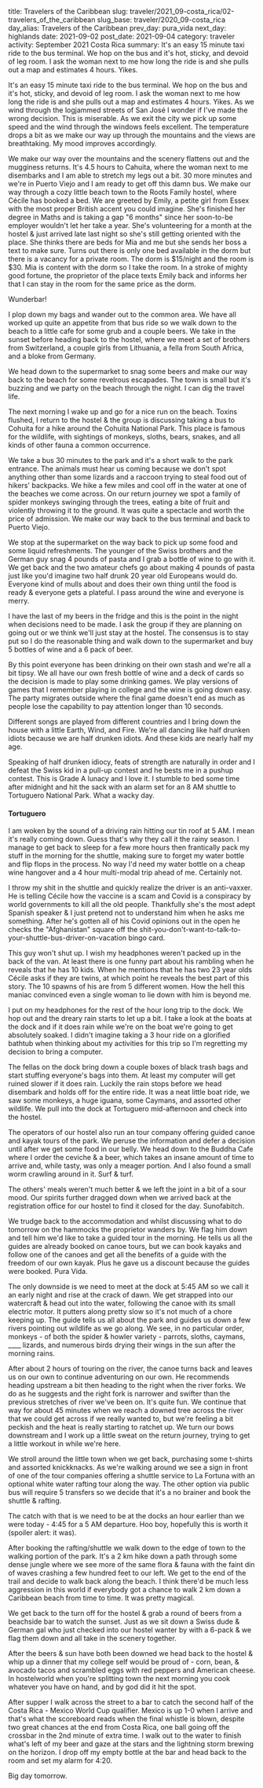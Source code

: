 title: Travelers of the Caribbean
slug: traveler/2021_09-costa_rica/02-travelers_of_the_caribbean
slug_base: traveler/2020_09-costa_rica
day_alias: Travelers of the Caribbean
prev_day: pura_vida
next_day: highlands
date: 2021-09-02
post_date: 2021-09-04
category: traveler
activity: September 2021 Costa Rica
summary: It's an easy 15 minute taxi ride to the bus terminal. We hop on the bus and it's hot, sticky, and devoid of leg room. I ask the woman next to me how long the ride is and she pulls out a map and estimates 4 hours. Yikes.

It's an easy 15 minute taxi ride to the bus terminal. We hop on the bus and it's
hot, sticky, and devoid of leg room. I ask the woman next
to me how long the ride is and she pulls out a map and estimates 4 hours. Yikes.
As we wind through the logjammed streets of San Jos&eacute; I wonder if I've made
the wrong decision. This is miserable. As we exit the city we pick
up some speed and the wind through the windows feels excellent. The temperature
drops a bit as we make our way up through the mountains and the views are
breathtaking. My mood improves accordingly.

We make our way over the mountains and the scenery flattens out and the
mugginess returns. It's 4.5 hours to Cahuita, where the woman next to me
disembarks and I am able to stretch my legs out a bit. 30 more minutes and we're
in Puerto Viejo and I am ready to get off this damn bus. We make our way through
a cozy little beach town to the Roots Family hostel, where C&eacute;cile has booked
a bed. We are greeted by Emily, a petite girl from Essex with the most proper
British accent you could imagine. She's finished her degree in Maths and is
taking a gap "6 months" since her soon-to-be employer wouldn't let her take a year.
She's volunteering for a month at the hostel & just arrived late last night so
she's still getting oriented with the place. She thinks there are beds for Mia
and me but she sends her boss a text to make sure. Turns out there is only one
bed available in the dorm but there is a vacancy for a private room. The dorm is
$15/night and the room is $30. Mia is content with the dorm so I take the room.
In a stroke of mighty good fortune, the proprietor of the place texts Emily back
and informs her that I can stay in the room for the same price as the dorm.

Wunderbar!

I plop down my bags and wander out to the common area. We have all worked up
quite an appetite from that bus ride so we walk down to the beach to a little
cafe for some grub and a couple beers. We take in the sunset before heading
back to the hostel, where we meet a set of brothers
from Switzerland, a couple girls from Lithuania, a fella from South Africa, and
a bloke from Germany.

We head down to the supermarket to snag some beers and make our way back to the beach for some
revelrous escapades. The town is small but it's buzzing and we party on the
beach through the night. I can dig the travel life.

The next morning I wake up and go for a nice run on the beach. Toxins flushed, I
return to the hostel & the group is discussing taking a bus to Cohuita for a
hike around the Cohuita National Park. This place is famous for the wildlife,
with sightings of monkeys, sloths, bears, snakes, and all kinds of other fauna
a common occurrence.

We take a bus 30 minutes to the park and it's a short walk to the park entrance.
The animals must hear us coming because we don't
spot anything other than some lizards and a raccoon trying to steal food out
of hikers' backpacks. We hike a few miles and cool off in the water at one of
the beaches we come across. On our return journey we spot a family of spider
monkeys swinging through the trees, eating a bite of fruit and violently
throwing it to the ground. It was quite a spectacle and worth the price of
admission. We make our way back to the bus terminal and back to Puerto Viejo.

We stop at the supermarket on the way back to pick up some food and some liquid
refreshments. The younger of the Swiss brothers and the German guy snag 4 pounds
of pasta and I grab a bottle of wine to go with it. We get back and the two
amateur chefs go about making 4 pounds of pasta just like you'd imagine two half
drunk 20 year old Europeans would do. Everyone kind of mulls about and does
their own thing until the food is ready & everyone gets a plateful. I pass
around the wine and everyone is merry.

I have the last of my beers in the fridge and this is the point in the night
when decisions need to be made. I ask the group if they are planning on going
out or we think we'll just stay at the hostel. The consensus is to stay put so I
do the reasonable thing and walk down to the supermarket and buy 5 bottles of
wine and a 6 pack of beer.

By this point everyone has been drinking on their own stash and we're all a bit
tipsy. We all have our own fresh bottle of wine and a deck of cards so the
decision is made to play some drinking games. We play versions of games that I
remember playing in college and the wine is going down easy. The party migrates
outside where the final game doesn't end as much as people lose the capability
to pay attention longer than 10 seconds.

Different songs are played from different countries and I bring down the house
with a little Earth, Wind, and Fire. We're all dancing like half drunken idiots
because we are half drunken idiots. And these kids are nearly half my age.

Speaking of half drunken idiocy, feats of strength are naturally in order and I
defeat the Swiss kid in a pull-up contest and he bests me in a pushup contest.
This is Grade A lunacy and I love it. I stumble to bed some time after midnight
and hit the sack with an alarm set for an 8 AM shuttle to Tortuguero National
Park. What a wacky day.

<h4 class="article-subheader">Tortuguero</h4>

I am woken by the sound of a driving rain hitting our tin roof at 5 AM. I mean it's
really coming down. Guess that's why they call it the rainy season. I manage to
get back to sleep for a few more hours then frantically pack my stuff in the
morning for the shuttle, making sure to forget my water bottle and flip flops in
the process. No way I'd need my water bottle on a cheap wine hangover and a 4
hour multi-modal trip ahead of me. Certainly not.

I throw my shit in the shuttle and quickly realize the driver is an anti-vaxxer.
He is telling C&eacute;cile how the vaccine is a scam and Covid is a
conspiracy by world governments to kill all the old people. Thankfully she's the
most adept Spanish speaker & I just pretend not to understand him when he asks
me something. After he's gotten all of his Covid opinions out in the open he
checks the "Afghanistan" square off the
shit-you-don't-want-to-talk-to-your-shuttle-bus-driver-on-vacation bingo card.

This guy won't shut up. I wish my headphones weren't packed up in the back of
the van. At least there is one funny part about his rambling when he reveals that
he has 10 kids. When he mentions that he has two 23 year olds C&eacute;cile asks
if they are twins, at which point he reveals the best part of this story. The 10
spawns of his are from 5 different women. How the hell this maniac convinced
even a single woman to lie down with him is beyond me.

I put on my headphones for the rest of the hour long trip to the dock. We hop
out and the dreary rain starts to let up a bit. I take a look at the boats at
the dock and if it does rain while we're on the boat we're going to get
absolutely soaked. I didn't imagine taking a 3 hour ride on a glorified bathtub
when thinking about my activities for this trip so I'm regretting my decision to
bring a computer.

The fellas on the dock bring down a couple boxes of black trash bags and start
stuffing everyone's bags into them. At least my computer will get ruined slower
if it does rain. Luckily the rain stops before we head disembark and holds off
for the entire ride. It was a neat little boat ride, we saw some monkeys, a huge
iguana, some Caymans, and assorted other wildlife. We pull into the dock at
Tortuguero mid-afternoon and check into the hostel.

The operators of our hostel also run an tour company offering guided canoe and
kayak tours of the park. We peruse the information and defer a decision until
after we get some food in our belly. We head down to the Buddha Cafe where I
order the ceviche & a beer, which takes an insane amount of time to arrive and,
while tasty, was only a meager portion. And I also found a small worm crawling
around in it. Surf & turf.

The others' meals weren't much better & we left the joint in a bit of a sour
mood. Our spirits further dragged down when we arrived back at the registration
office for our hostel to find it closed for the day. Sunofabitch.

We trudge back to the accommodation and whilst discussing what to do tomorrow
on the hammocks the proprietor wanders by. We flag him down and tell him we'd
like to take a guided tour in the morning. He tells us all the guides are
already booked on canoe tours, but we can book kayaks and follow one of the
canoes and get all the benefits of a guide with the freedom of our own kayak.
Plus he gave us a discount because the guides were booked. Pura Vida.

The only downside is we need to meet at the dock at 5:45 AM so we call it an
early night and rise at the crack of dawn. We get strapped into our watercraft
& head out into the water, following the canoe with its small electric motor. It
putters along pretty slow so it's not much of a chore keeping up. The guide tells
us all about the park and guides us down a few rivers pointing out wildlife as
we go along. We see, in no particular order, monkeys - of both the spider &
howler variety - parrots, sloths, caymans, ____ lizards, and numerous birds
drying their wings in the sun after the morning rains.

After about 2 hours of touring on the river, the canoe turns back and leaves us
on our own to continue adventuring on our own. He recommends heading upstream a
bit then heading to the right when the river forks. We do as he suggests and
the right fork is narrower and swifter than the previous stretches of river
we've been on. It's quite fun. We continue that way for about 45 minutes when we
reach a downed tree across the river that we could get across if we really
wanted to, but we're feeling a bit peckish and the heat is really starting to
ratchet up. We turn our bows downstream and I work up a little sweat on the
return journey, trying to get a little workout in while we're here.

We stroll around the little town when we get back, purchasing some t-shirts and
assorted knickknacks. As we're walking around we see a sign in front of one of
the tour companies offering a shuttle service to La Fortuna with an optional
white water rafting tour along the way. The other option via public bus will
require 5 transfers so we decide that it's a no brainer and book the shuttle &
rafting.

The catch with that is we need to be at the docks an hour earlier than we were
today - 4:45 for a 5 AM departure. Hoo boy, hopefully this is worth it (spoiler
alert: it was).

After booking the rafting/shuttle we walk down to the edge of town to the
walking portion of the park. It's a 2 km hike down a path through some dense
jungle where we see more of the same flora & fauna with the faint din of waves
crashing a few hundred feet to our left. We get to the end of the trail and decide
to walk back along the beach. I think there'd be much less aggression in this
world if everybody got a chance to walk 2 km down a Caribbean beach from time to
time. It was pretty magical.

We get back to the turn off for the hostel & grab a round of beers from a
beachside bar to watch the sunset. Just as we sit down a Swiss dude & German gal
who just checked into our hostel wanter by with a 6-pack & we flag them down and
all take in the scenery together.

After the beers & sun have both been downed we head back to the hostel & whip up
a dinner that my college self would be proud of - corn, bean, & avocado tacos and
scrambled eggs with red peppers and American cheese. In hostelworld when you're
splitting town the next morning you cook whatever you have on hand, and by god
did it hit the spot.

After supper I walk across the street to a bar to catch the second half of the
Costa Rica - Mexico World Cup qualifier. Mexico is up 1-0 when I arrive and that's
what the scoreboard reads when the final whistle is blown, despite two great
chances at the end from Costa Rica, one ball going off the crossbar in the 2nd
minute of extra time. I walk out to the water to finish what's left of my beer
and gaze at the stars and the lightning storm brewing on the horizon. I drop off
my empty bottle at the bar and head back to the room and set my alarm for 4:20.

Big day tomorrow.